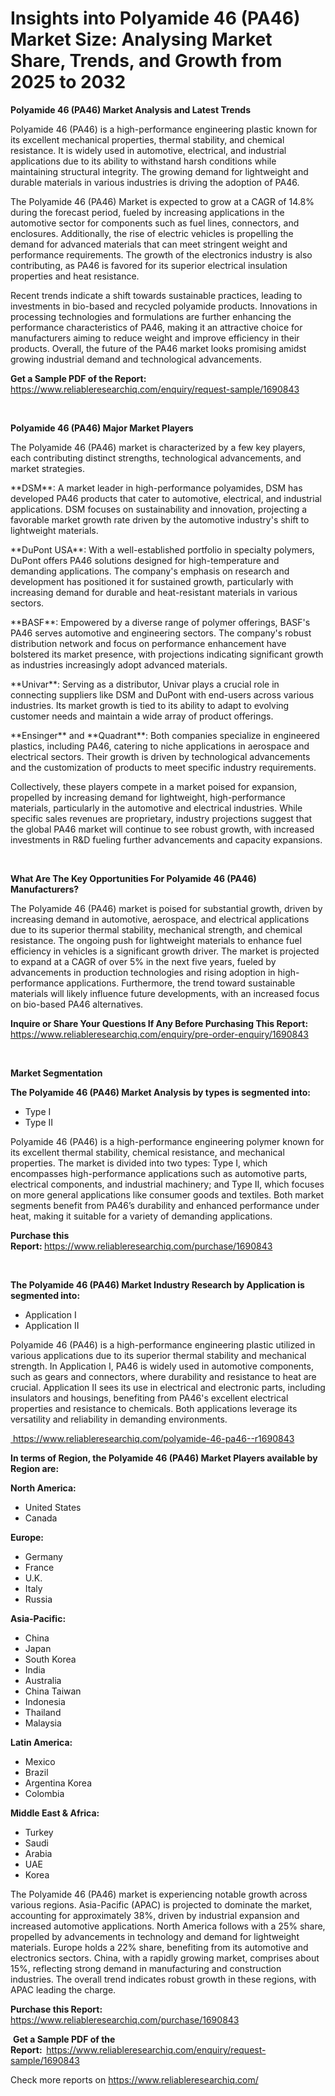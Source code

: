 <p><h1>Insights into Polyamide 46 (PA46) Market Size: Analysing Market Share, Trends, and Growth from 2025 to 2032</h1></p><p><strong>Polyamide 46 (PA46) Market Analysis and Latest Trends</strong></p>
<p><p>Polyamide 46 (PA46) is a high-performance engineering plastic known for its excellent mechanical properties, thermal stability, and chemical resistance. It is widely used in automotive, electrical, and industrial applications due to its ability to withstand harsh conditions while maintaining structural integrity. The growing demand for lightweight and durable materials in various industries is driving the adoption of PA46.</p><p>The Polyamide 46 (PA46) Market is expected to grow at a CAGR of 14.8% during the forecast period, fueled by increasing applications in the automotive sector for components such as fuel lines, connectors, and enclosures. Additionally, the rise of electric vehicles is propelling the demand for advanced materials that can meet stringent weight and performance requirements. The growth of the electronics industry is also contributing, as PA46 is favored for its superior electrical insulation properties and heat resistance.</p><p>Recent trends indicate a shift towards sustainable practices, leading to investments in bio-based and recycled polyamide products. Innovations in processing technologies and formulations are further enhancing the performance characteristics of PA46, making it an attractive choice for manufacturers aiming to reduce weight and improve efficiency in their products. Overall, the future of the PA46 market looks promising amidst growing industrial demand and technological advancements.</p></p>
<p><strong>Get a Sample PDF of the Report:&nbsp;</strong> <a href="https://www.reliableresearchiq.com/enquiry/request-sample/1690843?utm_campaign=1123&utm_medium=2&utm_source=Github&utm_content=ia&utm_term=06012025&utm_id=polyamide-46-pa46">https://www.reliableresearchiq.com/enquiry/request-sample/1690843</a></p>
<p>&nbsp;</p>
<p><strong>Polyamide 46 (PA46) Major Market Players</strong></p>
<p><p>The Polyamide 46 (PA46) market is characterized by a few key players, each contributing distinct strengths, technological advancements, and market strategies.</p><p>**DSM**: A market leader in high-performance polyamides, DSM has developed PA46 products that cater to automotive, electrical, and industrial applications. DSM focuses on sustainability and innovation, projecting a favorable market growth rate driven by the automotive industry's shift to lightweight materials.</p><p>**DuPont USA**: With a well-established portfolio in specialty polymers, DuPont offers PA46 solutions designed for high-temperature and demanding applications. The company's emphasis on research and development has positioned it for sustained growth, particularly with increasing demand for durable and heat-resistant materials in various sectors.</p><p>**BASF**: Empowered by a diverse range of polymer offerings, BASF's PA46 serves automotive and engineering sectors. The company's robust distribution network and focus on performance enhancement have bolstered its market presence, with projections indicating significant growth as industries increasingly adopt advanced materials.</p><p>**Univar**: Serving as a distributor, Univar plays a crucial role in connecting suppliers like DSM and DuPont with end-users across various industries. Its market growth is tied to its ability to adapt to evolving customer needs and maintain a wide array of product offerings.</p><p>**Ensinger** and **Quadrant**: Both companies specialize in engineered plastics, including PA46, catering to niche applications in aerospace and electrical sectors. Their growth is driven by technological advancements and the customization of products to meet specific industry requirements.</p><p>Collectively, these players compete in a market poised for expansion, propelled by increasing demand for lightweight, high-performance materials, particularly in the automotive and electrical industries. While specific sales revenues are proprietary, industry projections suggest that the global PA46 market will continue to see robust growth, with increased investments in R&D fueling further advancements and capacity expansions.</p></p>
<p>&nbsp;</p>
<p><strong>What Are The Key Opportunities For Polyamide 46 (PA46) Manufacturers?</strong></p>
<p><p>The Polyamide 46 (PA46) market is poised for substantial growth, driven by increasing demand in automotive, aerospace, and electrical applications due to its superior thermal stability, mechanical strength, and chemical resistance. The ongoing push for lightweight materials to enhance fuel efficiency in vehicles is a significant growth driver. The market is projected to expand at a CAGR of over 5% in the next five years, fueled by advancements in production technologies and rising adoption in high-performance applications. Furthermore, the trend toward sustainable materials will likely influence future developments, with an increased focus on bio-based PA46 alternatives.</p></p>
<p><strong>Inquire or Share Your Questions If Any Before Purchasing This Report:</strong> <a href="https://www.reliableresearchiq.com/enquiry/pre-order-enquiry/1690843?utm_campaign=1123&utm_medium=2&utm_source=Github&utm_content=ia&utm_term=06012025&utm_id=polyamide-46-pa46">https://www.reliableresearchiq.com/enquiry/pre-order-enquiry/1690843</a></p>
<p>&nbsp;</p>
<p><strong>Market Segmentation</strong></p>
<p><strong>The Polyamide 46 (PA46) Market Analysis by types is segmented into:</strong></p>
<p><ul><li>Type I</li><li>Type II</li></ul></p>
<p><p>Polyamide 46 (PA46) is a high-performance engineering polymer known for its excellent thermal stability, chemical resistance, and mechanical properties. The market is divided into two types: Type I, which encompasses high-performance applications such as automotive parts, electrical components, and industrial machinery; and Type II, which focuses on more general applications like consumer goods and textiles. Both market segments benefit from PA46’s durability and enhanced performance under heat, making it suitable for a variety of demanding applications.</p></p>
<p><strong>Purchase this Report:&nbsp;</strong><a href="https://www.reliableresearchiq.com/purchase/1690843?utm_campaign=1123&utm_medium=2&utm_source=Github&utm_content=ia&utm_term=06012025&utm_id=polyamide-46-pa46">https://www.reliableresearchiq.com/purchase/1690843</a></p>
<p>&nbsp;</p>
<p><strong>The Polyamide 46 (PA46) Market Industry Research by Application is segmented into:</strong></p>
<p><ul><li>Application I</li><li>Application II</li></ul></p>
<p><p>Polyamide 46 (PA46) is a high-performance engineering plastic utilized in various applications due to its superior thermal stability and mechanical strength. In Application I, PA46 is widely used in automotive components, such as gears and connectors, where durability and resistance to heat are crucial. Application II sees its use in electrical and electronic parts, including insulators and housings, benefiting from PA46's excellent electrical properties and resistance to chemicals. Both applications leverage its versatility and reliability in demanding environments.</p></p>
<p><a href="https://www.reliableresearchiq.com/polyamide-46-pa46--r1690843?utm_campaign=1123&utm_medium=2&utm_source=Github&utm_content=ia&utm_term=06012025&utm_id=polyamide-46-pa46">&nbsp;https://www.reliableresearchiq.com/polyamide-46-pa46--r1690843</a></p>
<p><strong>In terms of Region, the Polyamide 46 (PA46) Market Players available by Region are:</strong></p>
<p>
    <p> <strong> North America: </strong>
        <ul>
            <li>United States</li>
            <li>Canada</li>
        </ul>
        </p> 
    <p> <strong> Europe: </strong>
        <ul>
            <li>Germany</li>
            <li>France</li>
            <li>U.K.</li>
            <li>Italy</li>
            <li>Russia</li>
        </ul>
        </p> 
    <p> <strong> Asia-Pacific: </strong>
        <ul>
            <li>China</li>
            <li>Japan</li>
            <li>South Korea</li>
            <li>India</li>
            <li>Australia</li>
            <li>China Taiwan</li>
            <li>Indonesia</li>
            <li>Thailand</li>
            <li>Malaysia</li>
        </ul>
        </p> 
    <p> <strong> Latin America: </strong>
        <ul>
            <li>Mexico</li>
            <li>Brazil</li>
            <li>Argentina Korea</li>
            <li>Colombia</li>
        </ul>
        </p> 
    <p> <strong> Middle East & Africa: </strong>
        <ul>
            <li>Turkey</li>
            <li>Saudi</li>
            <li>Arabia</li>
            <li>UAE</li>
            <li>Korea</li>
        </ul>
    </p>
    </p>
<p><p>The Polyamide 46 (PA46) market is experiencing notable growth across various regions. Asia-Pacific (APAC) is projected to dominate the market, accounting for approximately 38%, driven by industrial expansion and increased automotive applications. North America follows with a 25% share, propelled by advancements in technology and demand for lightweight materials. Europe holds a 22% share, benefiting from its automotive and electronics sectors. China, with a rapidly growing market, comprises about 15%, reflecting strong demand in manufacturing and construction industries. The overall trend indicates robust growth in these regions, with APAC leading the charge.</p></p>
<p><strong>Purchase this Report: </strong><a href="https://www.reliableresearchiq.com/purchase/1690843?utm_campaign=1123&utm_medium=2&utm_source=Github&utm_content=ia&utm_term=06012025&utm_id=polyamide-46-pa46">https://www.reliableresearchiq.com/purchase/1690843</a></p>
<p>&nbsp;<strong>Get a Sample PDF of the Report:&nbsp;&nbsp;</strong><a href="https://www.reliableresearchiq.com/enquiry/request-sample/1690843?utm_campaign=1123&utm_medium=2&utm_source=Github&utm_content=ia&utm_term=06012025&utm_id=polyamide-46-pa46">https://www.reliableresearchiq.com/enquiry/request-sample/1690843</a></p>
<p><strong></strong></p>
<p>Check more reports on <a href="https://www.reliableresearchiq.com/?utm_campaign=1123&utm_medium=2&utm_source=Github&utm_content=ia&utm_term=06012025&utm_id=polyamide-46-pa46">https://www.reliableresearchiq.com/</a></p>